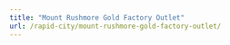 ```yaml
---
title: "Mount Rushmore Gold Factory Outlet"
url: /rapid-city/mount-rushmore-gold-factory-outlet/
---
```

